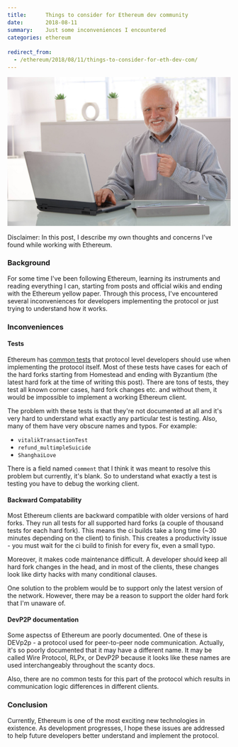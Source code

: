 ```yaml
---
title:      Things to consider for Ethereum dev community
date:       2018-08-11
summary:    Just some inconveniences I encountered
categories: ethereum

redirect_from:
  - /ethereum/2018/08/11/things-to-consider-for-eth-dev-com/
---
```


![hide-the-pain](/images/2018-08-11-pain.jpg)

Disclaimer: In this post, I describe my own thoughts and concerns I’ve found while working with Ethereum.

### Background

For some time I've been following Ethereum, learning its instruments and reading everything I can, starting from posts and official wikis and ending with the Ethereum yellow paper. Through this process, I've encountered several inconveniences for developers implementing the protocol or just trying to understand how it works.

### Inconveniences

#### Tests

Ethereum has [common tests](https://github.com/ethereum/tests) that protocol level developers should use when implementing the protocol itself. Most of these tests have cases for each of the hard forks starting from Homestead and ending with Byzantium (the latest hard fork at the time of writing this post). There are tons of tests, they test all known corner cases, hard fork changes etc. and without them, it would be impossible to implement a working Ethereum client.

The problem with these tests is that they're not documented at all and it's very hard to understand what exactly any particular test is testing. Also, many of them have very obscure names and typos. For example:
- `vitalikTransactionTest`
- `refund_multimpleSuicide`
- `ShanghaiLove`

There is a field named `comment` that I think it was meant to resolve this problem but currently, it's blank. So to understand what exactly a test is testing you have to debug the working client.

#### Backward Compatability

Most Ethereum clients are backward compatible with older versions of hard forks. They run all tests for all supported hard forks (a couple of thousand tests for each hard fork). This means the ci builds take a long time (~30 minutes depending on the client) to finish. This creates a productivity issue - you must wait for the ci build to finish for every fix, even a small typo.

Moreover, it makes code maintenance difficult. A developer should keep all hard fork changes in the head, and in most of the clients, these changes look like dirty hacks with many conditional clauses.

One solution to the problem would be to support only the latest version of the network. However, there may be a reason to support the older hard fork that I'm unaware of.

#### DevP2P documentation

Some aspectss of Ethereum are poorly documented. One of these is DEVp2p - a protocol used for peer-to-peer node communication. Actually, it's so poorly documented that it may have a different name. It may be called Wire Protocol, RLPx, or DevP2P because it looks like these names are used interchangeably throughout the scanty docs.

Also, there are no common tests for this part of the protocol which results in communication logic differences in different clients.

### Conclusion

Currently, Ethereum is one of the most exciting new technologies in existence. As development progresses, I hope these issues are addressed to help future developers better understand and implement the protocol.
